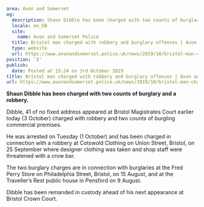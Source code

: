 ```yaml
area: Avon and Somerset
og:
  description: Shaun Dibble has been charged with two counts of burglary and a robbery.
  locale: en_GB
  site:
    name: Avon and Somerset Police
  title: Bristol man charged with robbery and burglary offences | Avon and Somerset Police
  type: website
  url: https://www.avonandsomerset.police.uk/news/2019/10/bristol-man-charged-with-robbery-and-burglary-offences/
position: '2'
publish:
  date: Posted at 15:24 on 3rd October 2019
title: Bristol man charged with robbery and burglary offences | Avon and Somerset Police
url: https://www.avonandsomerset.police.uk/news/2019/10/bristol-man-charged-with-robbery-and-burglary-offences/
```

**Shaun Dibble has been charged with two counts of burglary and a robbery.**

Dibble, 41 of no fixed address appeared at Bristol Magistrates Court earlier today (3 October) charged with robbery and two counts of burgling commercial premises.

He was arrested on Tuesday (1 October) and has been charged in connection with a robbery at Cotswold Clothing on Union Street, Bristol, on 25 September where designer clothing was taken and shop staff were threatened with a crow bar.

The two burglary charges are in connection with burglaries at the Fred Perry Store on Philadelphia Street, Bristol, on 15 August, and at the Traveller’s Rest public house in Pensford on 9 August.

Dibble has been remanded in custody ahead of his next appearance at Bristol Crown Court.
